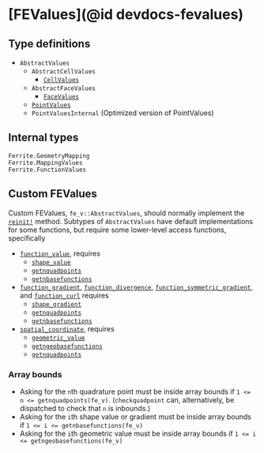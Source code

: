 # [FEValues](@id devdocs-fevalues)

## Type definitions
* `AbstractValues`
  * `AbstractCellValues`
    * [`CellValues`](@ref)
  * `AbstractFaceValues`
    * [`FaceValues`](@ref)
  * [`PointValues`](@ref)
  * `PointValuesInternal` (Optimized version of PointValues)

## Internal types
```@docs
Ferrite.GeometryMapping
Ferrite.MappingValues
Ferrite.FunctionValues
```

## Custom FEValues
Custom FEValues, `fe_v::AbstractValues`, should normally implement the [`reinit!`](@ref) method. Subtypes of `AbstractValues` have default implementations for some functions, but require some lower-level access functions, specifically
  
* [`function_value`](@ref), requires
  * [`shape_value`](@ref)
  * [`getnquadpoints`](@ref)
  * [`getnbasefunctions`](@ref)
* [`function_gradient`](@ref), [`function_divergence`](@ref), [`function_symmetric_gradient`](@ref), and [`function_curl`](@ref) requires
  * [`shape_gradient`](@ref)
  * [`getnquadpoints`](@ref)
  * [`getnbasefunctions`](@ref)
* [`spatial_coordinate`](@ref), requires
  * [`geometric_value`](@ref)
  * [`getngeobasefunctions`](@ref)
  * [`getnquadpoints`](@ref)
 

### Array bounds
* Asking for the `n`th quadrature point must be inside array bounds if `1 <= n <= getnquadpoints(fe_v)`. (`checkquadpoint` can, alternatively, be dispatched to check that `n` is inbounds.)
* Asking for the `i`th shape value or gradient must be inside array bounds if `1 <= i <= getnbasefunctions(fe_v)`
* Asking for the `i`th geometric value must be inside array bounds if `1 <= i <= getngeobasefunctions(fe_v)`
